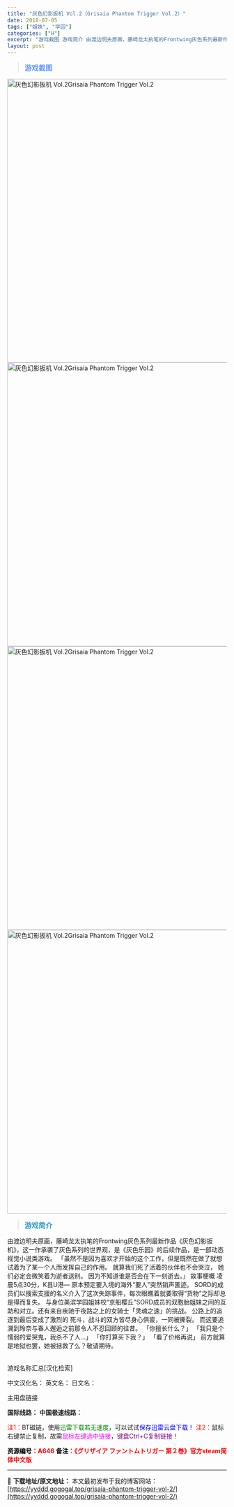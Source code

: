```yaml
---
title: "灰色幻影扳机 Vol.2（Grisaia Phantom Trigger Vol.2）"
date: 2018-07-05
tags: ["姐妹", "学园"]
categories: ["H"]
excerpt: "游戏截图 游戏简介 由渡边明夫原画，藤崎龙太执笔的Frontwing灰色系列最新作品《灰色幻影扳机》，这一作承袭了灰色系列的世界观，是《灰色乐园》的后续作品，是一部动态视觉小说类游戏。 「虽然不是因为喜欢才开始的这个工作，但是既然在做了就想试着为了某一个人而发挥自己的作用。 就算我们死了活着的伙伴也&hellip;"
layout: post
---
```


<div>
<blockquote><b><span style="font-size: 12pt; color: #6699ff;">游戏截图</span></b></blockquote>
<div><img title="点击放大" src="https://yyddd.gogogal.top/wp-content/uploads/2025/04/20250429_681101d722800.webp" alt="灰色幻影扳机 Vol.2Grisaia Phantom Trigger Vol.2" width="650" /></div>
<div><img title="点击放大" src="https://yyddd.gogogal.top/wp-content/uploads/2025/04/20250429_681101d8babb0.webp" alt="灰色幻影扳机 Vol.2Grisaia Phantom Trigger Vol.2" width="650" /></div>
<div><img title="点击放大" src="https://yyddd.gogogal.top/wp-content/uploads/2025/04/20250429_681101dc59fcb.webp" alt="灰色幻影扳机 Vol.2Grisaia Phantom Trigger Vol.2" width="650" /></div>
<div><img title="点击放大" src="https://yyddd.gogogal.top/wp-content/uploads/2025/04/20250429_681101de2018c.webp" alt="灰色幻影扳机 Vol.2Grisaia Phantom Trigger Vol.2" width="650" /></div>
<blockquote><b><span style="font-size: 12pt; color: #3399cc;">游戏简介</span></b></blockquote>
<div>由渡边明夫原画，藤崎龙太执笔的Frontwing灰色系列最新作品《灰色幻影扳机》，这一作承袭了灰色系列的世界观，是《灰色乐园》的后续作品，是一部动态视觉小说类游戏。
「虽然不是因为喜欢才开始的这个工作，但是既然在做了就想试着为了某一个人而发挥自己的作用。
就算我们死了活着的伙伴也不会哭泣，
她们必定会微笑着为逝者送别。
因为不知道谁是否会在下一刻逝去。」
故事梗概
凌晨5点30分，K县U港—
原本预定要入境的海外“要人”突然销声匿迹。
SORD的成员们以搜索支援的名义介入了这次失踪事件，每次眼瞧着就要取得“货物”之际却总是得而复失。
与身位美滨学园姐妹校“京船樱丘”SORD成员的双胞胎姐妹之间的互助和对立。还有来自疾驰于夜路之上的女骑士「灵魂之速」的挑战。
公路上的追逐到最后变成了激烈的 死斗，战斗的双方皆尽身心俱疲，一同被撕裂。
而这要追溯到玲奈与春人邂逅之前那令人不忍回顾的往昔。
「你擅长什么？」
「我只是个懦弱的爱哭鬼，我杀不了人…」
「你打算买下我？」
「看了价格再说」
前方就算是地狱也罢，她被拯救了么？敬请期待。</div>
&nbsp;

游戏名称汇总[汉化检索]

中文汉化名：
英文名：
日文名：
</div>
<div class="panel panel-primary">
<div class="panel-heading">主用盘链接</div>
<div class="panel-body">

<b>国际线路：</b>
<b>中国极速线路：</b>


<span style="color: #ff0000;">注1：</span>BT磁链，使用<span style="color: #008000;">迅雷下载若无速度</span>，可以试试<span style="color: #0000ff;">保存迅雷云盘下载！</span>
<span style="color: #ff0000;">注2：</span>鼠标右键禁止复制，故需<span style="color: #ff00ff;">鼠标左键选中链接</span>，<span style="color: #800080;">键盘Ctrl+C复制链接！</span>

</div>
<div class="panel-footer"><span style="color: #ff0000;"><b><span style="color: #000000;">资源编号</span>：A646</b></span>
<span style="color: #ff0000;"><b><span style="color: #000000;">备注</span>：《グリザイア ファントムトリガー 第２巻》官方steam简体中文版</b></span></div>
</div>

---
📖 **下载地址/原文地址：** 本文最初发布于我的博客网站：[https://yyddd.gogogal.top/grisaia-phantom-trigger-vol-2/](https://yyddd.gogogal.top/grisaia-phantom-trigger-vol-2/)
